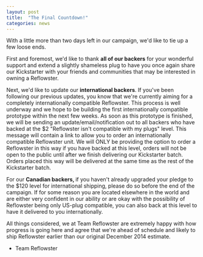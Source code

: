 ```yaml
---
layout: post
title:  "The Final Countdown!"
categories: news
---
```



With a little more than two days left in our campaign, we'd like to tie up a few loose ends.

First and foremost, we'd like to thank <b>all of our backers</b> for your wonderful support and extend a slightly shameless plug to have you once again share our Kickstarter with your friends and communities that may be interested in owning a Reflowster.

<!--more-->

Next, we'd like to update our <b>international backers</b>. If you've been following our previous updates, you know that we're currently aiming for a completely internationally compatible Reflowster. This process is well underway and we hope to be building the first internationally compatible prototype within the next few weeks. As soon as this prototype is finished, we will be sending an update/email/notification out to all backers who have backed at the $2 "Reflowster isn't compatible with my plugs" level. This message will contain a link to allow you to order an internationally compatible Reflowster unit. We will ONLY be providing the option to order a Reflowster in this way if you have backed at this level, orders will not be open to the public until after we finish delivering our Kickstarter batch. Orders placed this way will be delivered at the same time as the rest of the Kickstarter batch.

For our <b>Canadian backers, </b>if you haven't already upgraded your pledge to the $120 level for international shipping, please do so before the end of the campaign. If for some reason you are located elsewhere in the world and are either very confident in our ability or are okay with the possibility of Reflowster being only US-plug compatible, you can also back at this level to have it delivered to you internationally.

All things considered, we at Team Reflowster are extremely happy with how progress is going here and agree that we're ahead of schedule and likely to ship Reflowster earlier than our original December 2014 estimate.

- Team Reflowster


